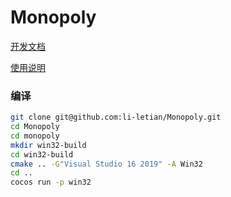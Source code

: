 # Monopoly

[开发文档](https://github.com/li-letian/Monopoly/tree/master/monopoly/doc/大富翁项目文档.md)

[使用说明](https://github.com/li-letian/Monopoly/tree/master/monopoly/doc/大富翁游戏说明.md)

### 编译

```bash
git clone git@github.com:li-letian/Monopoly.git
cd Monopoly
cd monopoly
mkdir win32-build
cd win32-build
cmake .. -G"Visual Studio 16 2019" -A Win32
cd ..
cocos run -p win32
```